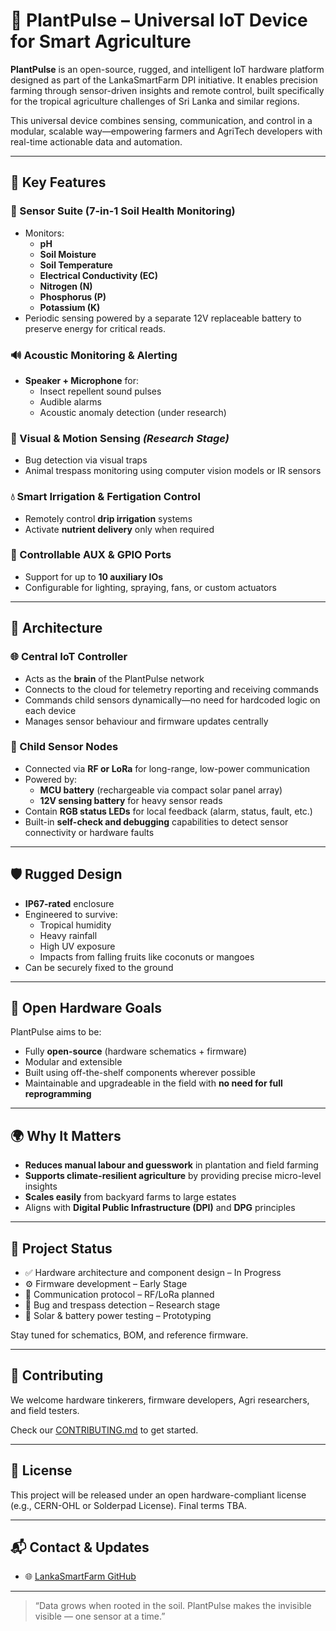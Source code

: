 # 🌿 PlantPulse – Universal IoT Device for Smart Agriculture

**PlantPulse** is an open-source, rugged, and intelligent IoT hardware platform designed as part of the LankaSmartFarm DPI initiative. It enables precision farming through sensor-driven insights and remote control, built specifically for the tropical agriculture challenges of Sri Lanka and similar regions.

This universal device combines sensing, communication, and control in a modular, scalable way—empowering farmers and AgriTech developers with real-time actionable data and automation.

---

## 🚀 Key Features

### 🌱 Sensor Suite (7-in-1 Soil Health Monitoring)
- Monitors:
  - **pH**
  - **Soil Moisture**
  - **Soil Temperature**
  - **Electrical Conductivity (EC)**
  - **Nitrogen (N)**
  - **Phosphorus (P)**
  - **Potassium (K)**  
- Periodic sensing powered by a separate 12V replaceable battery to preserve energy for critical reads.

### 🔊 Acoustic Monitoring & Alerting
- **Speaker + Microphone** for:
  - Insect repellent sound pulses
  - Audible alarms
  - Acoustic anomaly detection (under research)

### 🎯 Visual & Motion Sensing *(Research Stage)*
- Bug detection via visual traps
- Animal trespass monitoring using computer vision models or IR sensors

### 💧 Smart Irrigation & Fertigation Control
- Remotely control **drip irrigation** systems
- Activate **nutrient delivery** only when required

### 🔌 Controllable AUX & GPIO Ports
- Support for up to **10 auxiliary IOs**
- Configurable for lighting, spraying, fans, or custom actuators

---

## 🧠 Architecture

### 🌐 Central IoT Controller
- Acts as the **brain** of the PlantPulse network
- Connects to the cloud for telemetry reporting and receiving commands
- Commands child sensors dynamically—no need for hardcoded logic on each device
- Manages sensor behaviour and firmware updates centrally

### 📡 Child Sensor Nodes
- Connected via **RF or LoRa** for long-range, low-power communication
- Powered by:
  - **MCU battery** (rechargeable via compact solar panel array)
  - **12V sensing battery** for heavy sensor reads
- Contain **RGB status LEDs** for local feedback (alarm, status, fault, etc.)
- Built-in **self-check and debugging** capabilities to detect sensor connectivity or hardware faults

---

## 🛡️ Rugged Design

- **IP67-rated** enclosure
- Engineered to survive:
  - Tropical humidity
  - Heavy rainfall
  - High UV exposure
  - Impacts from falling fruits like coconuts or mangoes
- Can be securely fixed to the ground

---

## 🔧 Open Hardware Goals

PlantPulse aims to be:
- Fully **open-source** (hardware schematics + firmware)
- Modular and extensible
- Built using off-the-shelf components wherever possible
- Maintainable and upgradeable in the field with **no need for full reprogramming**

---

## 🌍 Why It Matters

- **Reduces manual labour and guesswork** in plantation and field farming
- **Supports climate-resilient agriculture** by providing precise micro-level insights
- **Scales easily** from backyard farms to large estates
- Aligns with **Digital Public Infrastructure (DPI)** and **DPG** principles

---

## 🧩 Project Status

- ✅ Hardware architecture and component design – In Progress  
- ⚙️ Firmware development – Early Stage  
- 📶 Communication protocol – RF/LoRa planned  
- 🔬 Bug and trespass detection – Research stage  
- 🔋 Solar & battery power testing – Prototyping  

Stay tuned for schematics, BOM, and reference firmware.

---

## 🤝 Contributing

We welcome hardware tinkerers, firmware developers, Agri researchers, and field testers.

Check our [CONTRIBUTING.md](CONTRIBUTING.md) to get started.

---

## 📜 License

This project will be released under an open hardware-compliant license (e.g., CERN-OHL or Solderpad License). Final terms TBA.

---

## 📬 Contact & Updates

- 🌐 [LankaSmartFarm GitHub](https://github.com/LankaSmartFarm)


---

> “Data grows when rooted in the soil. PlantPulse makes the invisible visible — one sensor at a time.”
